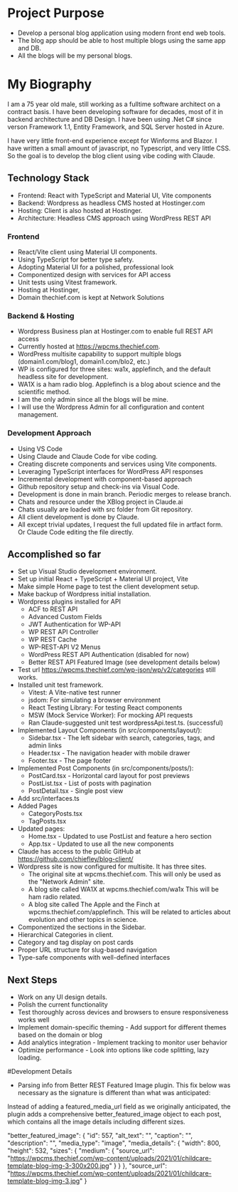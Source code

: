 # Project Purpose
  - Develop a personal blog application using modern front end web tools.  
  - The blog app should be able to host multiple blogs using the same app and DB.
  - All the blogs will be my personal blogs.

# My Biography
I am a 75 year old male, still working as a fulltime software architect on a contract basis.  I have been developing software for decades, most of it in backend architecture and DB Design.  I have been using .Net C# since verson Framework 1.1, Entity Framework, and SQL Server hosted in Azure.

I have very little front-end experience except for Winforms and Blazor.  I have written a small amount of javascript, no Typescript, and very little CSS. So the goal is to develop the blog client using vibe coding with Claude.

## Technology Stack
- Frontend: React with TypeScript and Material UI, Vite components
- Backend: Wordpress as headless CMS hosted at Hostinger.com
- Hosting: Client is also hosted at Hostinger.
- Architecture: Headless CMS approach using WordPress REST API

### Frontend
- React/Vite client using Material UI components.
- Using TypeScript for better type safety.
- Adopting Material UI for a polished, professional look
- Componentized design with services for API access
- Unit tests using Vitest framework.
- Hosting at Hostinger,
- Domain thechief.com is kept at Network Solutions

### Backend & Hosting
- Wordpress Business plan at Hostinger.com to enable full REST API access
- Currently hosted at https://wpcms.thechief.com.
- WordPress multisite capability to support multiple blogs (domain1.com/blog1, domain1.com/blo2, etc.)
- WP is configured for three sites: wa1x, applefinch, and the default headless site for development.
- WA1X is a ham radio blog.   Applefinch is a blog about science and the scientific method.
- I am the only admin since all the blogs will be mine.
- I will use the Wordpress Admin for all configuration and content management.

### Development Approach
- Using VS Code
- Using Claude and Claude Code for vibe coding.
- Creating discrete components and services using Vite components.
- Leveraging TypeScript interfaces for WordPress API responses
- Incremental development with component-based approach
- Github repository setup and check-ins via Visual Code.
- Development is done in main branch.  Periodic merges to release branch.
- Chats and resource under the XBlog project in Claude.ai
- Chats usually are loaded with src folder from Git repository.
- All client development is done by Claude.
- All except trivial updates, I request the full updated file in artfact form.  Or Claude Code editing the file directly.

## Accomplished so far
- Set up Visual Studio development environment. 
- Set up initial React + TypeScript + Material UI project, Vite 
- Make simple Home page to test the client development setup.
- Make backup of Wordpress initial installation.
- Wordpress plugins installed for API
  - ACF to REST API
  - Advanced Custom Fields
  - JWT Authentication for WP-API
  - WP REST API Controller 
  - WP REST Cache
  - WP-REST-API V2 Menus
  - WordPress REST API Authentication (disabled for now)
  - Better REST API Featured Image (see development details below)
- Test url https://wpcms.thechief.com/wp-json/wp/v2/categories still works.
- Installed unit test framework.
  - Vitest: A Vite-native test runner
  - jsdom: For simulating a browser environment
  - React Testing Library: For testing React components
  - MSW (Mock Service Worker): For mocking API requests
  - Ran Claude-suggested unit test wordpressApi.test.ts.  (successful)
- Implemented Layout Components (in src/components/layout/):
  - Sidebar.tsx - The left sidebar with search, categories, tags, and admin links
  - Header.tsx - The navigation header with mobile drawer
  - Footer.tsx - The page footer
- Implemented Post Components (in src/components/posts/):
  - PostCard.tsx - Horizontal card layout for post previews
  - PostList.tsx - List of posts with pagination
  - PostDetail.tsx - Single post view
- Add src/interfaces.ts
- Added Pages
  - CategoryPosts.tsx
  - TagPosts.tsx
- Updated pages:
  - Home.tsx - Updated to use PostList and feature a hero section
  - App.tsx - Updated to use all the new components
- Claude has access to the public GitHub at https://github.com/chiefley/blog-client/
- Wordpress site is now configured for multisite. It has three sites.
  - The original site at wpcms.thechief.com.  This will only be used as the "Network Admin" site.
  - A blog site called WA1X at wpcms.thechief.com/wa1x  This will be ham radio related.
  - A blog site called The Apple and the Finch at wpcms.thechief.com/applefinch. This will be related to articles about evolution and other topics in science.
- Componentized the sections in the Sidebar.
- Hierarchical Categories in client.
- Category and tag display on post cards
- Proper URL structure for slug-based navigation
- Type-safe components with well-defined interfaces

## Next Steps
- Work on any UI design details.
- Polish the current functionality 
- Test thoroughly across devices and browsers to ensure responsiveness works well
- Implement domain-specific theming - Add support for different themes based on the domain or blog
- Add analytics integration - Implement tracking to monitor user behavior
- Optimize performance - Look into options like code splitting, lazy loading.

#Development Details
- Parsing info from Better REST Featured Image plugin.   This fix below was necessary as the signature is different than what was anticipated:

Instead of adding a featured_media_url field as we originally anticipated, the plugin adds a comprehensive better_featured_image object to each post, which contains all the image details including different sizes.

"better_featured_image": {
  "id": 557,
  "alt_text": "",
  "caption": "",
  "description": "",
  "media_type": "image",
  "media_details": {
    "width": 800,
    "height": 532,
    "sizes": {
      "medium": {
        "source_url": "https://wpcms.thechief.com/wp-content/uploads/2021/01/childcare-template-blog-img-3-300x200.jpg"
      }
    }
  },
  "source_url": "https://wpcms.thechief.com/wp-content/uploads/2021/01/childcare-template-blog-img-3.jpg"
}